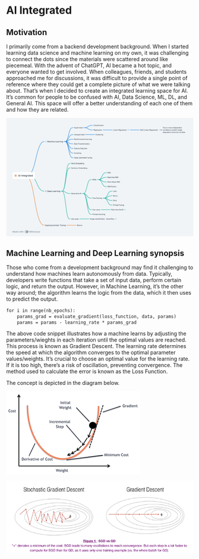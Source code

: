 # AI Integrated
## Motivation
I primarily come from a backend development background. When I started learning data science and machine learning on my own, it was challenging to connect the dots since the materials were scattered around like piecemeal. With the advent of ChatGPT, AI became a hot topic, and everyone wanted to get involved. When colleagues, friends, and students approached me for discussions, it was difficult to provide a single point of reference where they could get a complete picture of what we were talking about. That’s when I decided to create an integrated learning space for AI. It’s common for people to be confused with AI, Data Science, ML, DL, and General AI. This space will offer a better understanding of each one of them and how they are related.

![Alt Text](assets/AI-Integrated.png)

## Machine Learning and Deep Learning synopsis 

Those who come from a development background may find it challenging to understand how machines learn autonomously from data. Typically, developers write functions that take a set of input data, perform certain logic, and return the output. However, in Machine Learning, it’s the other way around; the algorithm learns the logic from the data, which it then uses to predict the output. 

```
for i in range(nb_epochs):   
    params_grad = evaluate_gradient(loss_function, data, params)           
    params = params - learning_rate * params_grad
```

The above code snippet illustrates how a machine learns by adjusting the parameters/wieghts in each iteration until the optimal values are reached. This process is known as Gradient Descent. The learning rate determines the speed at which the algorithm converges to the optimal parameter values/weights. It’s crucial to choose an optimal value for the learning rate. If it is too high, there’s a risk of oscillation, preventing convergence. The method used to calculate the error is known as the Loss Function.

 The concept is depicted in the diagram below.   

![Alt Text](assets/gradient.webp)

![Alt Text](assets/gradient-descend.webp)
